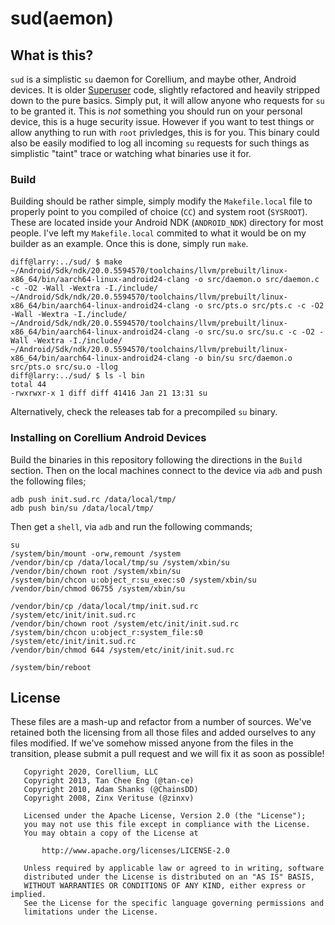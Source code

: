 # sud(aemon)

## What is this?

`sud` is a simplistic `su` daemon for Corellium, and maybe other, Android devices. It is older [Superuser](https://github.com/koush/Superuser) code, slightly refactored and heavily stripped down to the pure basics. Simply put, it will allow anyone who requests for `su` to be granted it. This is *not* something you should run on your personal device, this is a huge security issue. However if you want to test things or allow anything to run with `root` privledges, this is for you. This binary could also be easily modified to log all incoming `su` requests for such things as simplistic "taint" trace or watching what binaries use it for.

### Build

Building should be rather simple, simply modify the `Makefile.local` file to properly point to you compiled of choice (`CC`) and system root (`SYSROOT`). These are located inside your Android NDK (`ANDROID_NDK`) directory for most people. I've left my `Makefile.local` commited to what it would be on my builder as an example. Once this is done, simply run `make`.

```
diff@larry:../sud/ $ make
~/Android/Sdk/ndk/20.0.5594570/toolchains/llvm/prebuilt/linux-x86_64/bin/aarch64-linux-android24-clang -o src/daemon.o src/daemon.c -c -O2 -Wall -Wextra -I./include/ 
~/Android/Sdk/ndk/20.0.5594570/toolchains/llvm/prebuilt/linux-x86_64/bin/aarch64-linux-android24-clang -o src/pts.o src/pts.c -c -O2 -Wall -Wextra -I./include/ 
~/Android/Sdk/ndk/20.0.5594570/toolchains/llvm/prebuilt/linux-x86_64/bin/aarch64-linux-android24-clang -o src/su.o src/su.c -c -O2 -Wall -Wextra -I./include/ 
~/Android/Sdk/ndk/20.0.5594570/toolchains/llvm/prebuilt/linux-x86_64/bin/aarch64-linux-android24-clang -o bin/su src/daemon.o src/pts.o src/su.o -llog 
diff@larry:../sud/ $ ls -l bin 
total 44
-rwxrwxr-x 1 diff diff 41416 Jan 21 13:31 su
```

Alternatively, check the releases tab for a precompiled `su` binary.

### Installing on Corellium Android Devices

Build the binaries in this repository following the directions in the `Build` section. Then on
the local machines connect to the device via `adb` and push the following files;

```
adb push init.sud.rc /data/local/tmp/
adb push bin/su /data/local/tmp/
```

Then get a `shell`, via `adb` and run the following commands;

```
su
/system/bin/mount -orw,remount /system
/vendor/bin/cp /data/local/tmp/su /system/xbin/su
/vendor/bin/chown root /system/xbin/su
/system/bin/chcon u:object_r:su_exec:s0 /system/xbin/su
/vendor/bin/chmod 06755 /system/xbin/su

/vendor/bin/cp /data/local/tmp/init.sud.rc /system/etc/init/init.sud.rc
/vendor/bin/chown root /system/etc/init/init.sud.rc
/system/bin/chcon u:object_r:system_file:s0 /system/etc/init/init.sud.rc
/vendor/bin/chmod 644 /system/etc/init/init.sud.rc

/system/bin/reboot
```

## License

These files are a mash-up and refactor from a number of sources. We've retained both the
licensing from all those files and added ourselves to any files modified. If we've somehow
missed anyone from the files in the transition, please submit a pull request and we will
fix it as soon as possible!

```
   Copyright 2020, Corellium, LLC
   Copyright 2013, Tan Chee Eng (@tan-ce)
   Copyright 2010, Adam Shanks (@ChainsDD)
   Copyright 2008, Zinx Verituse (@zinxv)
  
   Licensed under the Apache License, Version 2.0 (the "License");
   you may not use this file except in compliance with the License.
   You may obtain a copy of the License at
  
       http://www.apache.org/licenses/LICENSE-2.0
  
   Unless required by applicable law or agreed to in writing, software
   distributed under the License is distributed on an "AS IS" BASIS,
   WITHOUT WARRANTIES OR CONDITIONS OF ANY KIND, either express or implied.
   See the License for the specific language governing permissions and
   limitations under the License.
```